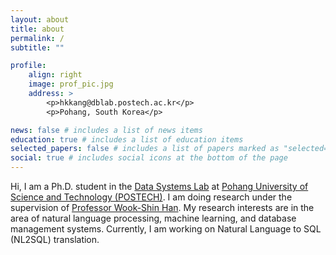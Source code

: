 ```yaml
---
layout: about
title: about
permalink: /
subtitle: ""

profile:
    align: right
    image: prof_pic.jpg
    address: >
        <p>hkkang@dblab.postech.ac.kr</p>
        <p>Pohang, South Korea</p>

news: false # includes a list of news items
education: true # includes a list of education items
selected_papers: false # includes a list of papers marked as "selected={true}"
social: true # includes social icons at the bottom of the page
---
```


Hi, I am a Ph.D. student in the [Data Systems Lab](http://dslab.postech.ac.kr) at [Pohang University of Science and Technology (POSTECH)](http://postech.ac.kr). I am doing research under the supervision of [Professor Wook-Shin Han](https://wscrony.github.io). My research interests are in the area of natural language processing, machine learning, and database management systems. Currently, I am working on Natural Language to SQL (NL2SQL) translation.
